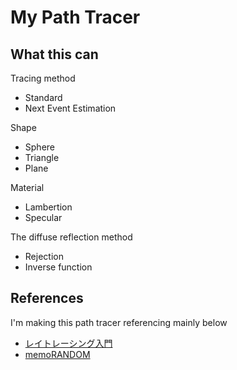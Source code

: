 # My Path Tracer

## What this can
Tracing method
* Standard
* Next Event Estimation

Shape
* Sphere
* Triangle
* Plane

Material
* Lambertion
* Specular

The diffuse reflection method
* Rejection
* Inverse function
## References
I'm making this path tracer referencing mainly below
* [レイトレーシング入門](https://zenn.dev/mebiusbox/books/8d9c42883df9f6)
* [memoRANDOM](https://rayspace.xyz/)
